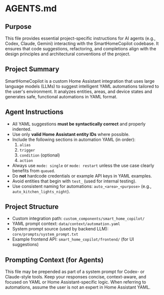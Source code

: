 # AGENTS.md

## Purpose

This file provides essential project-specific instructions for AI agents (e.g., Codex, Claude, Gemini) interacting with the SmartHomeCopilot codebase. It ensures that code suggestions, refactoring, and completions align with the design principles and architectural conventions of the project.

## Project Summary

SmartHomeCopilot is a custom Home Assistant integration that uses large language models (LLMs) to suggest intelligent YAML automations tailored to the user's environment. It analyzes entities, areas, and device states and generates safe, functional automations in YAML format.

## Agent Instructions

- All YAML suggestions **must be syntactically correct** and properly indented.
- Use only **valid Home Assistant entity IDs** where possible.
- Include the following sections in automation YAML (in order):
  1. `alias`
  2. `trigger`
  3. `condition` (optional)
  4. `action`
- Always use `mode: single` or `mode: restart` unless the use case clearly benefits from `queued`.
- Do **not** hardcode credentials or example API keys in YAML examples.
- Avoid entities that begin with `test_` (used for internal testing).
- Use consistent naming for automations: `auto_<area>_<purpose>` (e.g., `auto_kitchen_lights_night`).

## Project Structure

- Custom integration path: `custom_components/smart_home_copilot/`
- YAML prompt context: `data/context/automation.yaml`
- System prompt source (used by backend LLM): `core/prompts/system_prompt.txt`
- Example frontend API: `smart_home_copilot/frontend/` (for UI suggestions)

## Prompting Context (for Agents)

This file may be prepended as part of a system prompt for Codex- or Claude-style tools.
Keep your responses concise, context-aware, and focused on YAML or Home Assistant-specific logic.
When referring to automations, assume the user is not an expert in Home Assistant YAML.

